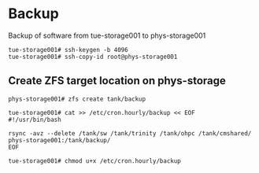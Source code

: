 # Backup

Backup of software from tue-storage001 to phys-storage001

```shell
tue-storage001# ssh-keygen -b 4096
tue-storage001# ssh-copy-id root@phys-storage001
```

## Create ZFS target location on phys-storage
```shell
phys-storage001# zfs create tank/backup
```

```shell
tue-storage001# cat >> /etc/cron.hourly/backup << EOF
#!/usr/bin/bash

rsync -avz --delete /tank/sw /tank/trinity /tank/ohpc /tank/cmshared/ phys-storage001:/tank/backup/
EOF

tue-storage001# chmod u+x /etc/cron.hourly/backup
```
